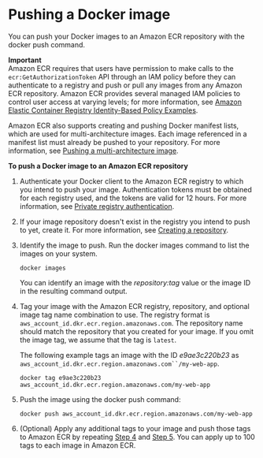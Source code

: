 # Pushing a Docker image<a name="docker-push-ecr-image"></a>

You can push your Docker images to an Amazon ECR repository with the docker push command\.

**Important**  
Amazon ECR requires that users have permission to make calls to the `ecr:GetAuthorizationToken` API through an IAM policy before they can authenticate to a registry and push or pull any images from any Amazon ECR repository\. Amazon ECR provides several managed IAM policies to control user access at varying levels; for more information, see [Amazon Elastic Container Registry Identity\-Based Policy Examples](security_iam_id-based-policy-examples.md)\.

Amazon ECR also supports creating and pushing Docker manifest lists, which are used for multi\-architecture images\. Each image referenced in a manifest list must already be pushed to your repository\. For more information, see [Pushing a multi\-architecture image](docker-push-multi-architecture-image.md)\.

**To push a Docker image to an Amazon ECR repository**

1. Authenticate your Docker client to the Amazon ECR registry to which you intend to push your image\. Authentication tokens must be obtained for each registry used, and the tokens are valid for 12 hours\. For more information, see [Private registry authentication](registry_auth.md)\.

1. If your image repository doesn't exist in the registry you intend to push to yet, create it\. For more information, see [Creating a repository](repository-create.md)\.

1. Identify the image to push\. Run the docker images command to list the images on your system\.

   ```
   docker images
   ```

   You can identify an image with the *repository:tag* value or the image ID in the resulting command output\.

1. <a name="image-tag-step"></a>Tag your image with the Amazon ECR registry, repository, and optional image tag name combination to use\. The registry format is `aws_account_id.dkr.ecr.region.amazonaws.com`\. The repository name should match the repository that you created for your image\. If you omit the image tag, we assume that the tag is `latest`\.

   The following example tags an image with the ID *e9ae3c220b23* as `aws_account_id.dkr.ecr.region.amazonaws.com``/my-web-app`\.

   ```
   docker tag e9ae3c220b23 aws_account_id.dkr.ecr.region.amazonaws.com/my-web-app
   ```

1. <a name="image-push-step"></a>Push the image using the docker push command:

   ```
   docker push aws_account_id.dkr.ecr.region.amazonaws.com/my-web-app
   ```

1. \(Optional\) Apply any additional tags to your image and push those tags to Amazon ECR by repeating [Step 4](#image-tag-step) and [Step 5](#image-push-step)\. You can apply up to 100 tags to each image in Amazon ECR\.